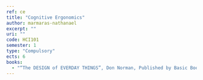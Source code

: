 ```yaml
---
ref: ce
title: "Cognitive Ergonomics"
author: marmaras-nathanael
excerpt: ""
uri: ""
code: HCI101
semester: 1
type: "Compulsory"
ects: 6
books: 
  - "“The DESIGN of EVERDAY THINGS”, Don Norman, Published by Basic Books, ISBN 978-0-465-05065-9, 2013"
---
```

